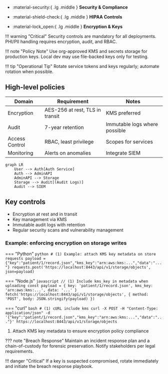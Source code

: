 <div class='grid cards' markdown>

-   :material-security:{ .lg .middle } **Security & Compliance**

-   :material-shield-check:{ .lg .middle } **HIPAA Controls**

-   :material-lock_open:{ .lg .middle } **Encryption & Keys**

</div>

!!! warning "Critical"
    Security controls are mandatory for all deployments. PHI/PII handling requires encryption, audit, and RBAC.

!!! note "Policy Note"
    Use org-approved KMS and secrets storage for production keys. Local dev may use file-backed keys only for testing.

!!! tip "Operational Tip"
    Rotate service tokens and keys regularly; automate rotation when possible.

## High-level policies

| Domain | Requirement | Notes |
|--------|-------------|-------|
| Encryption | AES-256 at rest, TLS in transit | KMS preferred |
| Audit | 7-year retention | Immutable logs where possible |
| Access Control | RBAC, least privilege | Scopes for services |
| Monitoring | Alerts on anomalies | Integrate SIEM |

```mermaid
graph LR
    User --> Auth[Auth Service]
    Auth --> AdminAPI
    AdminAPI --> Storage
    Storage --> Audit[(Audit Logs)]
    Audit --> SIEM
``` 

## Key controls

- Encryption at rest and in transit
- Key management via KMS
- Immutable audit logs with retention
- Regular security scans and vulnerability management

### Example: enforcing encryption on storage writes

=== "Python"
    ```python
    # (1) Example: attach KMS key metadata on store requests
    payload = {"key":"patient/1/record.json","kms_key":"arn:aws:kms:...","data":"..."}
    requests.post('https://localhost:8443/api/v1/storage/objects', json=payload)
    ```

=== "Node.js"
    ```javascript
    // (1) Include kms_key in metadata when uploading
    const payload = { key: 'patient/1/record.json', kms_key: 'arn:aws:kms:...', data: '...' }
    fetch('https://localhost:8443/api/v1/storage/objects', { method: 'POST', body: JSON.stringify(payload) })
    ```

=== "curl"
    ```bash
    # (1) cURL include kms
    curl -X POST -H "Content-Type: application/json" -d '{"key":"patient/1/record.json","kms_key":"arn:aws:kms:...","data":"..."}' https://localhost:8443/api/v1/storage/objects
    ```

1. Attach KMS key metadata to ensure encryption policy compliance

??? note "Breach Response"
    Maintain an incident response plan and a chain-of-custody for forensic preservation. Notify stakeholders per legal requirements.

!!! danger "Critical"
    If a key is suspected compromised, rotate immediately and initiate the breach response playbook.
